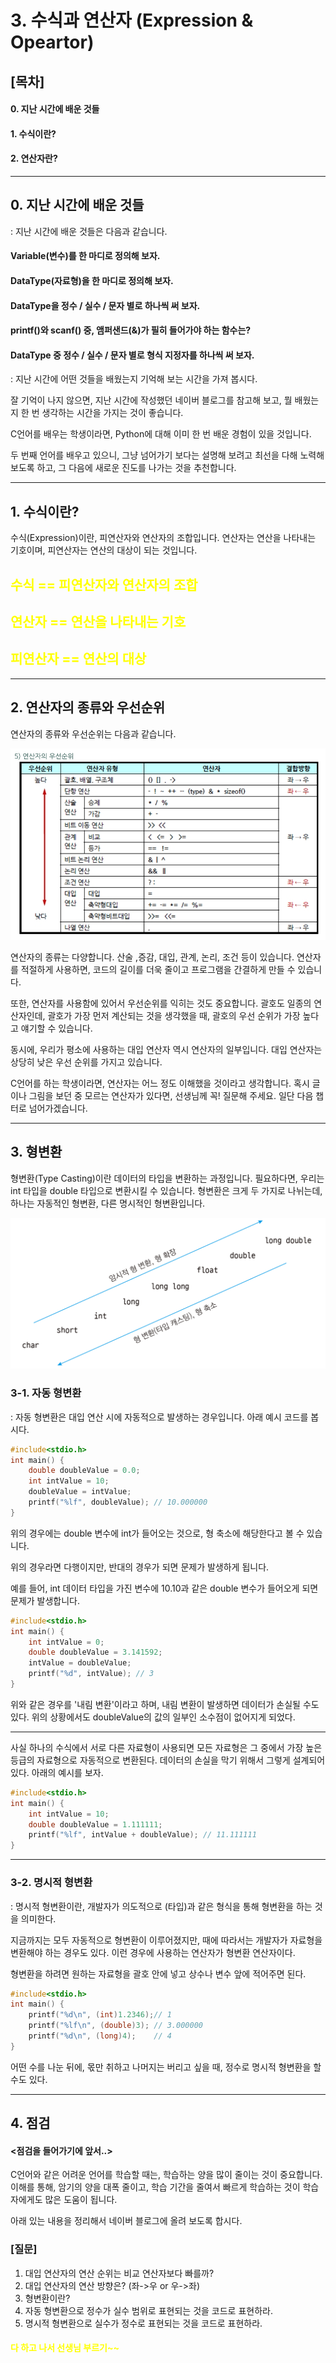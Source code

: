 # 3. 수식과 연산자 (Expression & Opeartor)

## [목차]
#### 0. 지난 시간에 배운 것들
#### 1. 수식이란?
#### 2. 연산자란?

---

## 0. 지난 시간에 배운 것들

: 지난 시간에 배운 것들은 다음과 같습니다.

#### Variable(변수)를 한 마디로 정의해 보자.
#### DataType(자료형)을 한 마디로 정의해 보자.
#### DataType을 정수 / 실수 / 문자 별로 하나씩 써 보자.
#### printf()와 scanf() 중, 앰퍼샌드(&)가 필히 들어가야 하는 함수는?
#### DataType 중 정수 / 실수 / 문자 별로 형식 지정자를 하나씩 써 보자.

: 지난 시간에 어떤 것들을 배웠는지 기억해 보는 시간을 가져 봅시다.

잘 기억이 나지 않으면, 지난 시간에 작성했던 네이버 블로그를 참고해 보고, 뭘 배웠는지 한 번 생각하는 시간을 가지는 것이 좋습니다.

C언어를 배우는 학생이라면, Python에 대해 이미 한 번 배운 경험이 있을 것입니다.

두 번째 언어를 배우고 있으니, 그냥 넘어가기 보다는 설명해 보려고 최선을 다해 노력해 보도록 하고, 그 다음에 새로운 진도를 나가는 것을 추천합니다.

---

## 1. 수식이란?

수식(Expression)이란, 피연산자와 연산자의 조합입니다. 연산자는 연산을 나타내는 기호이며, 피연산자는 연산의 대상이 되는 것입니다.

## <span style = "color:yellow">수식 == 피연산자와 연산자의 조합</span>
## <span style = "color:yellow">연산자 == 연산을 나타내는 기호</span>
## <span style = "color:yellow">피연산자 == 연산의 대상</span>

---

## 2. 연산자의 종류와 우선순위

연산자의 종류와 우선순위는 다음과 같습니다.

![수식과 연산자](/3.C_Language/1.첫_번째_배운다/3.수식과_연산자/수식과_연산자.png)

연산자의 종류는 다양합니다. 산술 ,증감, 대입, 관계, 논리, 조건 등이 있습니다. 연산자를 적절하게 사용하면, 코드의 길이를 더욱 줄이고 프로그램을 간결하게 만들 수 있습니다.

또한, 연산자를 사용함에 있어서 우선순위를 익히는 것도 중요합니다. 괄호도 일종의 연산자인데, 괄호가 가장 먼저 계산되는 것을 생각했을 때, 괄호의 우선 순위가 가장 높다고 얘기할 수 있습니다.

동시에, 우리가 평소에 사용하는 대입 연산자 역시 연산자의 일부입니다. 대입 연산자는 상당히 낮은 우선 순위를 가지고 있습니다.

C언어를 하는 학생이라면, 연산자는 어느 정도 이해했을 것이라고 생각합니다. 혹시 글이나 그림을 보던 중 모르는 연산자가 있다면, 선생님께 꼭! 질문해 주세요. 일단 다음 챕터로 넘어가겠습니다.

---

## 3. 형변환

형변환(Type Casting)이란 데이터의 타입을 변환하는 과정입니다. 필요하다면, 우리는 int 타입을 double 타입으로 변환시킬 수 있습니다. 형변환은 크게 두 가지로 나뉘는데, 하나는 자동적인 형변환, 다른 명시적인 형변환입니다.

![형변환](/3.C_Language/1.첫_번째_배운다/3.수식과_연산자/형변환.png)

### 3-1. 자동 형변환
: 자동 형변환은 대입 연산 시에 자동적으로 발생하는 경우입니다. 아래 예시 코드를 봅시다.
```c
#include<stdio.h>
int main() {
    double doubleValue = 0.0;
    int intValue = 10;
    doubleValue = intValue;
    printf("%lf", doubleValue); // 10.000000
}
```

위의 경우에는 double 변수에 int가 들어오는 것으로, 형 축소에 해당한다고 볼 수 있습니다.

위의 경우라면 다행이지만, 반대의 경우가 되면 문제가 발생하게 됩니다.

예를 들어, int 데이터 타입을 가진 변수에 10.10과 같은 double 변수가 들어오게 되면 문제가 발생합니다.

```c
#include<stdio.h>
int main() {
    int intValue = 0;
    double doubleValue = 3.141592;
    intValue = doubleValue;
    printf("%d", intValue); // 3
}
```
위와 같은 경우를 '내림 변환'이라고 하며, 내림 변환이 발생하면 데이터가 손실될 수도 있다. 위의 상황에서도 doubleValue의 값의 일부인 소수점이 없어지게 되었다.

---

사실 하나의 수식에서 서로 다른 자료형이 사용되면 모든 자료형은 그 중에서 가장 높은 등급의 자료형으로 자동적으로 변환된다. 데이터의 손실을 막기 위해서 그렇게 설계되어 있다. 아래의 예시를 보자.

```c
#include<stdio.h>
int main() {
	int intValue = 10;
	double doubleValue = 1.111111;
	printf("%lf", intValue + doubleValue); // 11.111111
}
```

---

### 3-2. 명시적 형변환
: 명시적 형변환이란, 개발자가 의도적으로 (타입)과 같은 형식을 통해 형변환을 하는 것을 의미한다.

지금까지는 모두 자동적으로 형변환이 이루어졌지만, 때에 따라서는 개발자가 자료형을 변환해야 하는 경우도 있다. 이런 경우에 사용하는 연산자가 형변환 연산자이다.

형변환을 하려면 원하는 자료형을 괄호 안에 넣고 상수나 변수 앞에 적어주면 된다.

```c
#include<stdio.h>
int main() {
	printf("%d\n", (int)1.2346);// 1
	printf("%lf\n", (double)3);	// 3.000000
	printf("%d\n", (long)4);	// 4
}
```

어떤 수를 나눈 뒤에, 몫만 취하고 나머지는 버리고 싶을 때, 정수로 명시적 형변환을 할 수도 있다.

---

## 4. 점검

#### <점검을 들어가기에 앞서..>
C언어와 같은 어려운 언어를 학습할 때는, 학습하는 양을 많이 줄이는 것이 중요합니다. 이해를 통해, 암기의 양을 대폭 줄이고, 학습 기간을 줄여서 빠르게 학습하는 것이 학습자에게도 많은 도움이 됩니다.

아래 있는 내용을 정리해서 네이버 블로그에 올려 보도록 합시다.

### [질문]
1. 대입 연산자의 연산 순위는 비교 연산자보다 빠를까?
2. 대입 연산자의 연산 방향은? (좌->우 or 우->좌)
3. 형변환이란?
4. 자동 형변환으로 정수가 실수 범위로 표현되는 것을 코드로 표현하라.
5. 명시적 형변환으로 실수가 정수로 표현되는 것을 코드로 표현하라.
#### <span style="COLOR:YELLOW;">다 하고 나서 선생님 부르기~~</span>